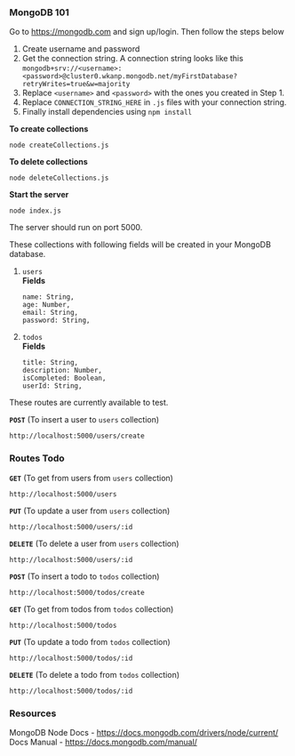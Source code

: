 ### MongoDB 101

Go to https://mongodb.com and sign up/login. Then follow the steps below

1. Create username and password
2. Get the connection string. A connection string looks like this `mongodb+srv://<username>:<password>@cluster0.wkanp.mongodb.net/myFirstDatabase?retryWrites=true&w=majority`
3. Replace `<username>` and `<password>` with the ones you created in Step 1.
4. Replace `CONNECTION_STRING_HERE` in `.js` files with your connection string.
5. Finally install dependencies using `npm install`

**To create collections**

```
node createCollections.js
```

**To delete collections**

```
node deleteCollections.js
```

**Start the server**

```
node index.js
```

The server should run on port 5000.

These collections with following fields will be created in your MongoDB database.  
1. `users`  
    **Fields**  
    ```
    name: String,
    age: Number,
    email: String,
    password: String,
    ```
2. `todos`  
    **Fields**  
    ```
    title: String,
    description: Number,
    isCompleted: Boolean,
    userId: String,
    ```

These routes are currently available to test.  

**`POST`** (To insert a user to `users` collection)

```
http://localhost:5000/users/create
```

### Routes Todo  
**`GET`** (To get from users from `users` collection)

```
http://localhost:5000/users
```
**`PUT`** (To update a user from `users` collection)

```
http://localhost:5000/users/:id
```
**`DELETE`** (To delete a user from `users` collection)

```
http://localhost:5000/users/:id
```
**`POST`** (To insert a todo to `todos` collection)

```
http://localhost:5000/todos/create
```
**`GET`** (To get from todos from `todos` collection)

```
http://localhost:5000/todos
```
**`PUT`** (To update a todo from `todos` collection)

```
http://localhost:5000/todos/:id
```
**`DELETE`** (To delete a todo from `todos` collection)

```
http://localhost:5000/todos/:id
```

### **Resources**

MongoDB Node Docs - https://docs.mongodb.com/drivers/node/current/  
Docs Manual - https://docs.mongodb.com/manual/
